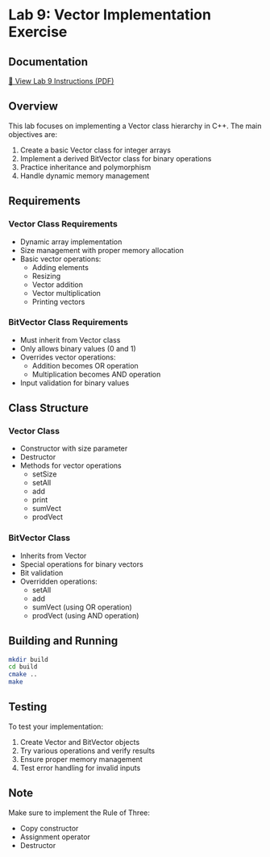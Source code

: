 # Lab 9: Vector Implementation Exercise

## Documentation

[📄 View Lab 9 Instructions (PDF)](../lab_9.pdf)

## Overview

This lab focuses on implementing a Vector class hierarchy in C++. The main objectives are:

1. Create a basic Vector class for integer arrays
2. Implement a derived BitVector class for binary operations
3. Practice inheritance and polymorphism
4. Handle dynamic memory management

## Requirements

### Vector Class Requirements

- Dynamic array implementation
- Size management with proper memory allocation
- Basic vector operations:
  - Adding elements
  - Resizing
  - Vector addition
  - Vector multiplication
  - Printing vectors

### BitVector Class Requirements

- Must inherit from Vector class
- Only allows binary values (0 and 1)
- Overrides vector operations:
  - Addition becomes OR operation
  - Multiplication becomes AND operation
- Input validation for binary values

## Class Structure

### Vector Class

- Constructor with size parameter
- Destructor
- Methods for vector operations
  - setSize
  - setAll
  - add
  - print
  - sumVect
  - prodVect

### BitVector Class

- Inherits from Vector
- Special operations for binary vectors
- Bit validation
- Overridden operations:
  - setAll
  - add
  - sumVect (using OR operation)
  - prodVect (using AND operation)

## Building and Running

```bash
mkdir build
cd build
cmake ..
make
```

## Testing

To test your implementation:

1. Create Vector and BitVector objects
2. Try various operations and verify results
3. Ensure proper memory management
4. Test error handling for invalid inputs

## Note

Make sure to implement the Rule of Three:

- Copy constructor
- Assignment operator
- Destructor
